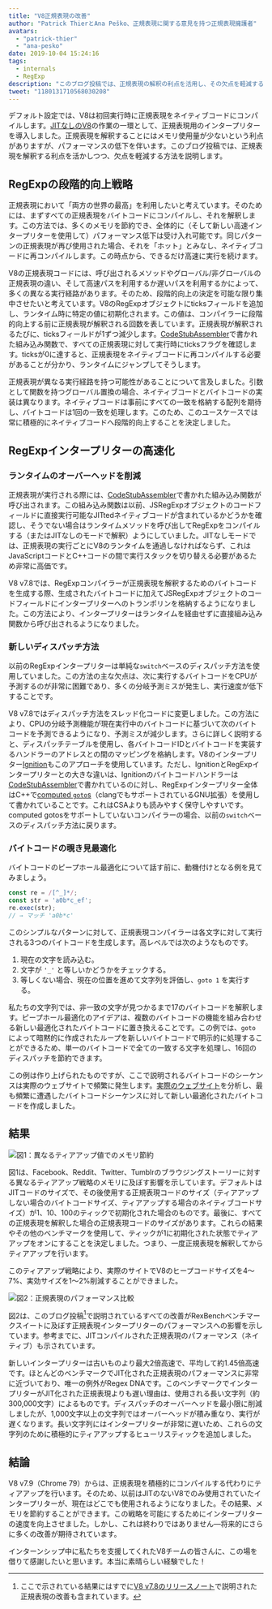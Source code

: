 ```yaml
---
title: "V8正規表現の改善"
author: "Patrick ThierとAna Peško、正規表現に関する意見を持つ正規表現擁護者"
avatars:
  - "patrick-thier"
  - "ana-pesko"
date: 2019-10-04 15:24:16
tags:
  - internals
  - RegExp
description: "このブログ投稿では、正規表現の解釈の利点を活用し、その欠点を軽減する方法を説明しています。"
tweet: "1180131710568030208"
---
```

デフォルト設定では、V8は初回実行時に正規表現をネイティブコードにコンパイルします。[JITなしのV8](/blog/jitless)の作業の一環として、正規表現用のインタープリターを導入しました。正規表現を解釈することにはメモリ使用量が少ないという利点がありますが、パフォーマンスの低下を伴います。このブログ投稿では、正規表現を解釈する利点を活かしつつ、欠点を軽減する方法を説明します。

<!--truncate-->
## RegExpの段階的向上戦略

正規表現において「両方の世界の最高」を利用したいと考えています。そのためには、まずすべての正規表現をバイトコードにコンパイルし、それを解釈します。この方法では、多くのメモリを節約でき、全体的に（そして新しい高速インタープリターを使用して）パフォーマンス低下は受け入れ可能です。同じパターンの正規表現が再び使用された場合、それを「ホット」とみなし、ネイティブコードに再コンパイルします。この時点から、できるだけ高速に実行を続けます。

V8の正規表現コードには、呼び出されるメソッドやグローバル/非グローバルの正規表現の違い、そして高速パスを利用するか遅いパスを利用するかによって、多くの異なる実行経路があります。そのため、段階的向上の決定を可能な限り集中させたいと考えています。V8のRegExpオブジェクトにticksフィールドを追加し、ランタイム時に特定の値に初期化されます。この値は、コンパイラーに段階的向上する前に正規表現が解釈される回数を表しています。正規表現が解釈されるたびに、ticksフィールドが1ずつ減少します。[CodeStubAssembler](/blog/csa)で書かれた組み込み関数で、すべての正規表現に対して実行時にticksフラグを確認します。ticksが0に達すると、正規表現をネイティブコードに再コンパイルする必要があることが分かり、ランタイムにジャンプしてそうします。

正規表現が異なる実行経路を持つ可能性があることについて言及しました。引数として関数を持つグローバル置換の場合、ネイティブコードとバイトコードの実装は異なります。ネイティブコードは事前にすべての一致を格納する配列を期待し、バイトコードは1回の一致を処理します。このため、このユースケースでは常に積極的にネイティブコードへ段階的向上することを決定しました。

## RegExpインタープリターの高速化

### ランタイムのオーバーヘッドを削減

正規表現が実行される際には、[CodeStubAssembler](/blog/csa)で書かれた組み込み関数が呼び出されます。この組み込み関数は以前、JSRegExpオブジェクトのコードフィールドに直接実行可能なJITtedネイティブコードが含まれているかどうかを確認し、そうでない場合はランタイムメソッドを呼び出してRegExpをコンパイルする（またはJITなしのモードで解釈）ようにしていました。JITなしモードでは、正規表現の実行ごとにV8のランタイムを通過しなければならず、これはJavaScriptコードとC++コードの間で実行スタックを切り替える必要があるため非常に高価です。

V8 v7.8では、RegExpコンパイラーが正規表現を解釈するためのバイトコードを生成する際、生成されたバイトコードに加えてJSRegExpオブジェクトのコードフィールドにインタープリターへのトランポリンを格納するようになりました。この方法により、インタープリターはランタイムを経由せずに直接組み込み関数から呼び出されるようになりました。

### 新しいディスパッチ方法

以前のRegExpインタープリターは単純な`switch`ベースのディスパッチ方法を使用していました。この方法の主な欠点は、次に実行するバイトコードをCPUが予測するのが非常に困難であり、多くの分岐予測ミスが発生し、実行速度が低下することです。

V8 v7.8ではディスパッチ方法をスレッド化コードに変更しました。この方法により、CPUの分岐予測機能が現在実行中のバイトコードに基づいて次のバイトコードを予測できるようになり、予測ミスが減少します。さらに詳しく説明すると、ディスパッチテーブルを使用し、各バイトコードIDとバイトコードを実装するハンドラーのアドレスとの間のマッピングを格納します。V8のインタープリター[Ignition](/docs/ignition)もこのアプローチを使用しています。ただし、IgnitionとRegExpインタープリターとの大きな違いは、Ignitionのバイトコードハンドラーは[CodeStubAssembler](/blog/csa)で書かれているのに対し、RegExpインタープリター全体はC++で[computed `goto`s](https://gcc.gnu.org/onlinedocs/gcc/Labels-as-Values.html)（clangでもサポートされているGNU拡張）を使用して書かれていることです。これはCSAよりも読みやすく保守しやすいです。computed gotosをサポートしていないコンパイラーの場合、以前の`switch`ベースのディスパッチ方法に戻ります。

### バイトコードの覗き見最適化

バイトコードのピープホール最適化について話す前に、動機付けとなる例を見てみましょう。

```js
const re = /[^_]*/;
const str = 'a0b*c_ef';
re.exec(str);
// → マッチ 'a0b*c'
```

このシンプルなパターンに対して、正規表現コンパイラーは各文字に対して実行される3つのバイトコードを生成します。高レベルでは次のようなものです。

1. 現在の文字を読み込む。
1. 文字が `'_'` と等しいかどうかをチェックする。
1. 等しくない場合、現在の位置を進めて文字列を評価し、`goto 1` を実行する。

私たちの文字列では、非一致の文字が見つかるまで17のバイトコードを解釈します。ピープホール最適化のアイデアは、複数のバイトコードの機能を組み合わせる新しい最適化されたバイトコードに置き換えることです。この例では、`goto` によって暗黙的に作成されたループを新しいバイトコードで明示的に処理することができるため、単一のバイトコードで全ての一致する文字を処理し、16回のディスパッチを節約できます。

この例は作り上げられたものですが、ここで説明されるバイトコードのシーケンスは実際のウェブサイトで頻繁に発生します。[実際のウェブサイト](/blog/real-world-performance)を分析し、最も頻繁に遭遇したバイトコードシーケンスに対して新しい最適化されたバイトコードを作成しました。

## 結果

![図1：異なるティアアップ値でのメモリ節約](/_img/regexp-tier-up/results-memory.svg)

図1は、Facebook、Reddit、Twitter、Tumblrのブラウジングストーリーに対する異なるティアアップ戦略のメモリに及ぼす影響を示しています。デフォルトはJITコードのサイズで、その後使用する正規表現コードのサイズ（ティアアップしない場合のバイトコードサイズ、ティアアップする場合のネイティブコードサイズ）が1、10、100のティックで初期化された場合のものです。最後に、すべての正規表現を解釈した場合の正規表現コードのサイズがあります。これらの結果やその他のベンチマークを使用して、ティックが1に初期化された状態でティアアップをオンにすることを決定しました。つまり、一度正規表現を解釈してからティアアップを行います。

このティアアップ戦略により、実際のサイトでV8のヒープコードサイズを4〜7%、実効サイズを1〜2%削減することができました。

![図2：正規表現のパフォーマンス比較](/_img/regexp-tier-up/results-speed.svg)

図2は、このブログ投稿[^strict-bounds]で説明されているすべての改善がRexBenchベンチマークスイートに及ぼす正規表現インタープリターのパフォーマンスへの影響を示しています。参考までに、JITコンパイルされた正規表現のパフォーマンス（ネイティブ）も示されています。

[^strict-bounds]: ここで示されている結果にはすでに[V8 v7.8のリリースノート](/blog/v8-release-78#faster-regexp-match-failures)で説明された正規表現の改善も含まれています。

新しいインタープリターは古いものより最大2倍高速で、平均して約1.45倍高速です。ほとんどのベンチマークでJIT化された正規表現のパフォーマンスに非常に近づいており、唯一の例外がRegex DNAです。このベンチマークでインタープリターがJIT化された正規表現よりも遅い理由は、使用される長い文字列（約300,000文字）によるものです。ディスパッチのオーバーヘッドを最小限に削減しましたが、1,000文字以上の文字列ではオーバーヘッドが積み重なり、実行が遅くなります。長い文字列にはインタープリターが非常に遅いため、これらの文字列のために積極的にティアアップするヒューリスティックを追加しました。

## 結論

V8 v7.9（Chrome 79）からは、正規表現を積極的にコンパイルする代わりにティアアップを行います。そのため、以前はJITのないV8でのみ使用されていたインタープリターが、現在はどこでも使用されるようになりました。その結果、メモリを節約することができます。この戦略を可能にするためにインタープリターの速度を向上させました。しかし、これは終わりではありません—将来的にさらに多くの改善が期待されています。

インターンシップ中に私たちを支援してくれたV8チームの皆さんに、この場を借りて感謝したいと思います。本当に素晴らしい経験でした！
